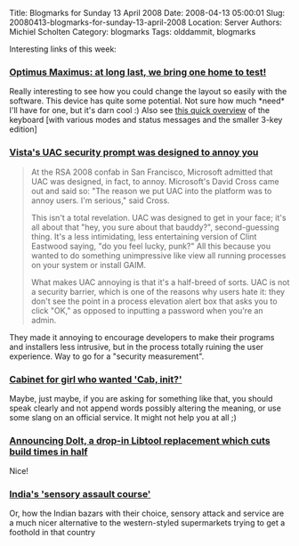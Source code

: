 Title: Blogmarks for Sunday 13 April 2008
Date: 2008-04-13 05:00:01
Slug: 20080413-blogmarks-for-sunday-13-april-2008
Location: Server
Authors: Michiel Scholten
Category: blogmarks
Tags: olddammit, blogmarks

<p>Interesting links of this week:</p>
<h3><a href="http://www.youtube.com/watch?v=GBDBRg3HJqA">Optimus Maximus: at long last, we bring one home to test!</a></h3>
<p>Really interesting to see how you could change the layout so easily with the software. This device has quite some potential. Not sure how much *need* I'll have for one, but it's darn cool :) Also see <a href="http://www.youtube.com/watch?v=svjLIZKAHQI">this quick overview</a> of the keyboard [with various modes and status messages and the smaller 3-key edition]</p>
<h3><a href="http://arstechnica.com/news.ars/post/20080411-vistas-uac-security-prompt-was-designed-to-annoy-you.html">Vista's UAC security prompt was designed to annoy you</a></h3>
<blockquote><p>At the RSA 2008 confab in San Francisco, Microsoft admitted that UAC was designed, in fact, to annoy. Microsoft's David Cross came out and said so: "The reason we put UAC into the platform was to annoy users. I'm serious," said Cross.</p>

<p>This isn't a total revelation. UAC was designed to get in your face; it's all about that "hey, you sure about that bauddy?", second-guessing thing. It's a less intimidating, less entertaining version of Clint Eastwood saying, "do you feel lucky, punk?" All this because you wanted to do something unimpressive like view all running processes on your system or install GAIM.</p>

<p>What makes UAC annoying is that it's a half-breed of sorts. UAC is not a security barrier, which is one of the reasons why users hate it: they don't see the point in a process elevation alert box that asks you to click "OK," as opposed to inputting a password when you're an admin.</p></blockquote>

<p>They made it annoying to encourage developers to make their programs and installers less intrusive, but in the process totally ruining the user experience. Way to go for a "security measurement".</p>
<h3><a href="http://www.ananova.com/news/story/sm_2809172.html?menu=news.quirkies">Cabinet for girl who wanted 'Cab, init?'</a></h3>
<p>Maybe, just maybe, if you are asking for something like that, you should speak clearly and not append words possibly altering the meaning, or use some slang on an official service. It might not help you at all ;)</p>
<h3><a href="http://lists.debian.org/debian-devel/2008/04/msg00286.html">Announcing Dolt, a drop-in Libtool replacement which cuts build times in half</a></h3>
<p>Nice!</p>
<h3><a href="http://news.bbc.co.uk/2/hi/programmes/from_our_own_correspondent/7330355.stm">India's 'sensory assault course'</a></h3>
<p>Or, how the Indian bazars with their  choice, sensory attack and service are a much nicer alternative to the western-styled supermarkets trying to get a foothold in that country</p>
